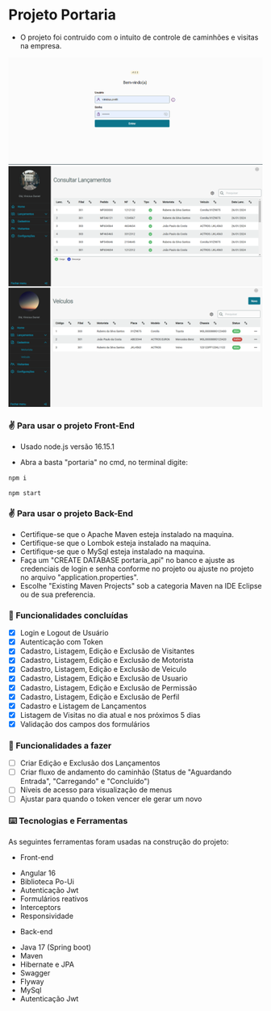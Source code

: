 # Projeto Portaria

- O projeto foi contruido com o intuito de controle de caminhões e visitas na empresa.

<img src="portaria/src/assets/projeto1.png"/>
<br>
<img src="portaria/src/assets/projeto2.png"/>
<br>
<img src="portaria/src/assets/projeto3.png"/>

### ✌️ Para usar o projeto Front-End

- Usado node.js versão 16.15.1

* Abra a basta "portaria" no cmd, no terminal digite: 

~~~npm
npm i
~~~

~~~npm
npm start
~~~

### ✌️ Para usar o projeto Back-End

* Certifique-se que o Apache Maven esteja instalado na maquina.
* Certifique-se que o Lombok esteja instalado na maquina.
* Certifique-se que o MySql esteja instalado na maquina.
* Faça um "CREATE DATABASE portaria_api" no banco e ajuste as credenciais de login e senha conforme no projeto ou ajuste no projeto no arquivo "application.properties".
* Escolhe "Existing Maven Projects" sob a categoria Maven na IDE Eclipse ou de sua preferencia.

### 📌 Funcionalidades concluídas

- [x] Login e Logout de Usuário
- [x] Autenticação com Token
- [x] Cadastro, Listagem, Edição e Exclusão de Visitantes 
- [x] Cadastro, Listagem, Edição e Exclusão de Motorista 
- [x] Cadastro, Listagem, Edição e Exclusão de Veiculo 
- [x] Cadastro, Listagem, Edição e Exclusão de Usuario 
- [x] Cadastro, Listagem, Edição e Exclusão de Permissão 
- [x] Cadastro, Listagem, Edição e Exclusão de Perfil 
- [x] Cadastro e Listagem de Lançamentos 
- [x] Listagem de Visitas no dia atual e nos próximos 5 dias 
- [x] Validação dos campos dos formulários

### 📌 Funcionalidades a fazer

- [ ] Criar Edição e Exclusão dos Lançamentos
- [ ] Criar fluxo de andamento do caminhão (Status de "Aguardando Entrada", "Carregando" e "Concluído")
- [ ] Níveis de acesso para visualização de menus
- [ ] Ajustar para quando o token vencer ele gerar um novo

### ⌨️ Tecnologias e Ferramentas

As seguintes ferramentas foram usadas na construção do projeto:

- Front-end
* Angular 16
* Biblioteca Po-Ui
* Autenticação Jwt
* Formulários reativos
* Interceptors
* Responsividade

- Back-end
* Java 17 (Spring boot)
* Maven
* Hibernate e JPA
* Swagger
* Flyway
* MySql
* Autenticação Jwt
